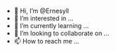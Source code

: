- 👋 Hi, I’m @Ernesyll
- 👀 I’m interested in ...
- 🌱 I’m currently learning ...
- 💞️ I’m looking to collaborate on ...
- 📫 How to reach me ...

<!---
Ernesyll/Ernesyll is a ✨ special ✨ repository because its `README.md` (this file) appears on your GitHub profile.
You can click the Preview link to take a look at your changes.
--->
